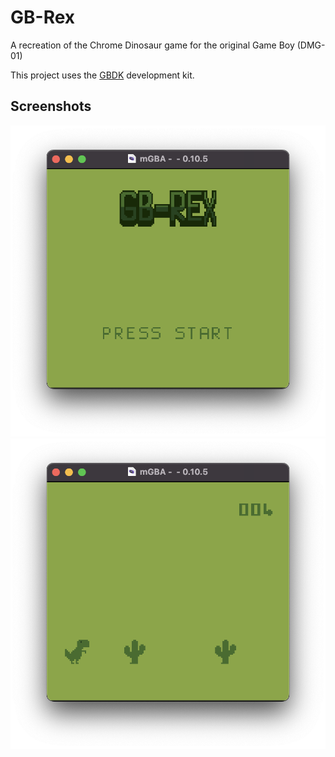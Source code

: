 # GB-Rex

A recreation of the Chrome Dinosaur game for the original Game Boy (DMG-01)

This project uses the [GBDK](https://github.com/gbdk-2020/gbdk-2020) development kit.

## Screenshots

![Title Screen](https://raw.githubusercontent.com/JJH47E/gbrex/refs/heads/main/assets/title-screenshot.png "Title Screen")
![Gameplay Screen](https://raw.githubusercontent.com/JJH47E/gbrex/refs/heads/main/assets/screenshot.png "Gameplay Screen")
